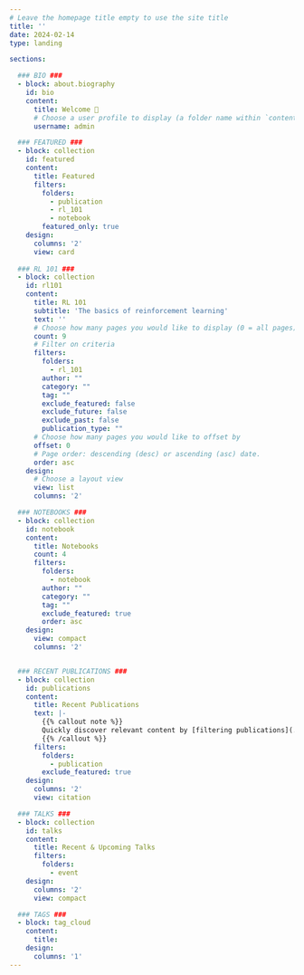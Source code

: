 ```yaml
---
# Leave the homepage title empty to use the site title
title: ''
date: 2024-02-14
type: landing

sections:

  ### BIO ###
  - block: about.biography
    id: bio
    content:
      title: Welcome 👋
      # Choose a user profile to display (a folder name within `content/authors/`)
      username: admin

  ### FEATURED ###
  - block: collection
    id: featured
    content:
      title: Featured
      filters:
        folders:
          - publication
          - rl_101
          - notebook
        featured_only: true
    design:
      columns: '2'
      view: card
  
  ### RL 101 ###
  - block: collection
    id: rl101
    content:
      title: RL 101
      subtitle: 'The basics of reinforcement learning'
      text: ''
      # Choose how many pages you would like to display (0 = all pages)
      count: 9
      # Filter on criteria
      filters:
        folders:
          - rl_101
        author: ""
        category: ""
        tag: ""
        exclude_featured: false
        exclude_future: false
        exclude_past: false
        publication_type: ""
      # Choose how many pages you would like to offset by
      offset: 0
      # Page order: descending (desc) or ascending (asc) date.
      order: asc
    design:
      # Choose a layout view
      view: list
      columns: '2'

  ### NOTEBOOKS ###
  - block: collection
    id: notebook
    content: 
      title: Notebooks
      count: 4
      filters: 
        folders: 
          - notebook
        author: ""
        category: ""
        tag: ""
        exclude_featured: true
        order: asc 
    design: 
      view: compact
      columns: '2'


  ### RECENT PUBLICATIONS ### 
  - block: collection
    id: publications
    content:
      title: Recent Publications
      text: |-
        {{% callout note %}}
        Quickly discover relevant content by [filtering publications](./publication/).
        {{% /callout %}}
      filters:
        folders:
          - publication
        exclude_featured: true
    design:
      columns: '2'
      view: citation

  ### TALKS ###
  - block: collection
    id: talks
    content:
      title: Recent & Upcoming Talks
      filters:
        folders:
          - event
    design:
      columns: '2'
      view: compact

  ### TAGS ###
  - block: tag_cloud
    content:
      title: 
    design:
      columns: '1'
---
```

